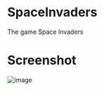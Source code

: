 # SpaceInvaders
The game Space Invaders
# Screenshot
![image](https://user-images.githubusercontent.com/81752891/132871571-b666c017-7fdc-410a-b6c5-0484b5ddfa43.png)

